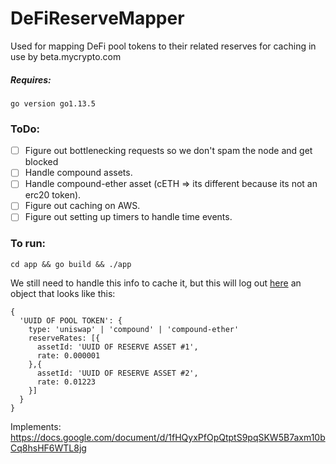 # DeFiReserveMapper
Used for mapping DeFi pool tokens to their related reserves for caching in use by beta.mycrypto.com


##### Requires:
`go version go1.13.5`

### ToDo:
- [ ] Figure out bottlenecking requests so we don't spam the node and get blocked
- [ ] Handle compound assets.
- [ ] Handle compound-ether asset (cETH => its different because its not an erc20 token).
- [ ] Figure out caching on AWS.
- [ ] Figure out setting up timers to handle time events.

### To run:
`cd app && go build && ./app`

We still need to handle this info to cache it, but this will log out [here](https://github.com/MyCryptoHQ/DeFiReserveMapper/blob/master/app/main.go#L34) an object that looks like this:
```
{
  'UUID OF POOL TOKEN': {
    type: 'uniswap' | 'compound' | 'compound-ether'
    reserveRates: [{
      assetId: 'UUID OF RESERVE ASSET #1',
      rate:	0.000001
    },{
      assetId: 'UUID OF RESERVE ASSET #2',
      rate:	0.01223
    }]		
  }	
}
```

Implements: https://docs.google.com/document/d/1fHQyxPfOpQtptS9pqSKW5B7axm10bCq8hsHF6WTL8jg
